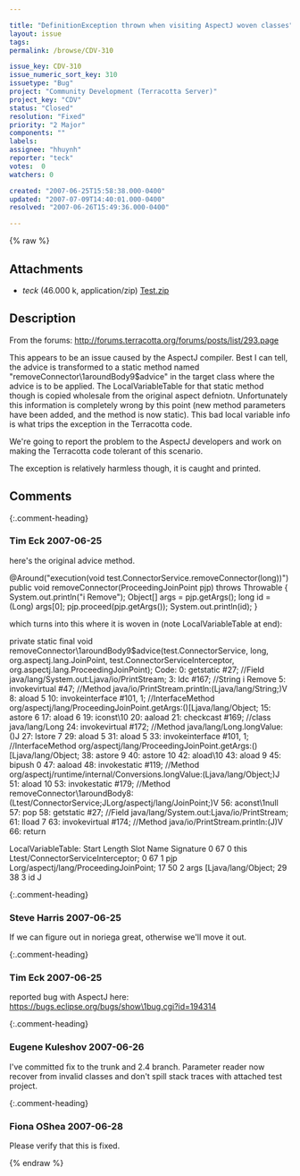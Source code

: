 ```yaml
---

title: "DefinitionException thrown when visiting AspectJ woven classes"
layout: issue
tags: 
permalink: /browse/CDV-310

issue_key: CDV-310
issue_numeric_sort_key: 310
issuetype: "Bug"
project: "Community Development (Terracotta Server)"
project_key: "CDV"
status: "Closed"
resolution: "Fixed"
priority: "2 Major"
components: ""
labels: 
assignee: "hhuynh"
reporter: "teck"
votes:  0
watchers: 0

created: "2007-06-25T15:58:38.000-0400"
updated: "2007-07-09T14:40:01.000-0400"
resolved: "2007-06-26T15:49:36.000-0400"

---
```




{% raw %}


## Attachments
  
* <em>teck</em> (46.000 k, application/zip) [Test.zip](/attachments/CDV/CDV-310/Test.zip)
  



## Description

<div markdown="1" class="description">

From the forums: http://forums.terracotta.org/forums/posts/list/293.page

This appears to be an issue caused by the AspectJ compiler. Best I can tell, the advice is transformed to a static method named "removeConnector\1aroundBody9$advice" in the target class where the advice is to be applied. The LocalVariableTable for that static method though is copied wholesale from the original aspect defniotn. Unfortunately this information is completely wrong by this point (new method parameters have been added, and the method is now static). This bad local variable info is what trips the exception in the Terracotta code. 

We're going to report the problem to the AspectJ developers and work on making the Terracotta code tolerant of this scenario.

The exception is relatively harmless though, it is caught and printed. 



</div>

## Comments


{:.comment-heading}
### **Tim Eck** <span class="date">2007-06-25</span>

<div markdown="1" class="comment">

here's the original advice method.

  @Around("execution(void test.ConnectorService.removeConnector(long))")
    public void removeConnector(ProceedingJoinPoint pjp) throws Throwable {
        System.out.println("i Remove");
        Object[] args = pjp.getArgs();
        long id = (Long) args[0];
        pjp.proceed(pjp.getArgs());
        System.out.println(id);
    }


which turns into this where it is woven in (note LocalVariableTable at end):

private static final void removeConnector\1aroundBody9$advice(test.ConnectorService, long, org.aspectj.lang.JoinPoint, test.ConnectorServiceInterceptor, org.aspectj.lang.ProceedingJoinPoint);
  Code:
   0:      getstatic            #27; //Field java/lang/System.out:Ljava/io/PrintStream;
   3:      ldc        #167; //String i Remove
   5:      invokevirtual       #47; //Method java/io/PrintStream.println:(Ljava/lang/String;)V
   8:      aload    5
   10:     invokeinterface   #101,  1; //InterfaceMethod org/aspectj/lang/ProceedingJoinPoint.getArgs:()[Ljava/lang/Object;
   15:     astore   6
   17:     aload    6
   19:     iconst\10
   20:     aaload
   21:     checkcast         #169; //class java/lang/Long
   24:     invokevirtual       #172; //Method java/lang/Long.longValue:()J
   27:     lstore    7
   29:     aload    5
   31:     aload    5
   33:     invokeinterface   #101,  1; //InterfaceMethod org/aspectj/lang/ProceedingJoinPoint.getArgs:()[Ljava/lang/Object;
   38:     astore   9
   40:     astore   10
   42:     aload\10
   43:     aload    9
   45:     bipush   0
   47:     aaload
   48:     invokestatic       #119; //Method org/aspectj/runtime/internal/Conversions.longValue:(Ljava/lang/Object;)J
   51:     aload    10
   53:     invokestatic       #179; //Method removeConnector\1aroundBody8:(Ltest/ConnectorService;JLorg/aspectj/lang/JoinPoint;)V
   56:     aconst\1null
   57:     pop
   58:     getstatic            #27; //Field java/lang/System.out:Ljava/io/PrintStream;
   61:     lload     7
   63:     invokevirtual       #174; //Method java/io/PrintStream.println:(J)V
   66:     return 

  LocalVariableTable: 
   Start  Length  Slot  Name   Signature
   0      67      0    this       Ltest/ConnectorServiceInterceptor;
   0      67      1    pjp       Lorg/aspectj/lang/ProceedingJoinPoint;
   17      50      2    args       [Ljava/lang/Object;
   29      38      3    id       J




</div>


{:.comment-heading}
### **Steve Harris** <span class="date">2007-06-25</span>

<div markdown="1" class="comment">

If we can figure out in noriega great, otherwise we'll move it out.

</div>


{:.comment-heading}
### **Tim Eck** <span class="date">2007-06-25</span>

<div markdown="1" class="comment">

reported bug with AspectJ here: https://bugs.eclipse.org/bugs/show\1bug.cgi?id=194314

</div>


{:.comment-heading}
### **Eugene Kuleshov** <span class="date">2007-06-26</span>

<div markdown="1" class="comment">

I've committed fix to the trunk and 2.4 branch. Parameter reader now recover from invalid classes and don't spill stack traces with attached test project.

</div>


{:.comment-heading}
### **Fiona OShea** <span class="date">2007-06-28</span>

<div markdown="1" class="comment">

Please  verify that this is fixed.  

</div>



{% endraw %}
